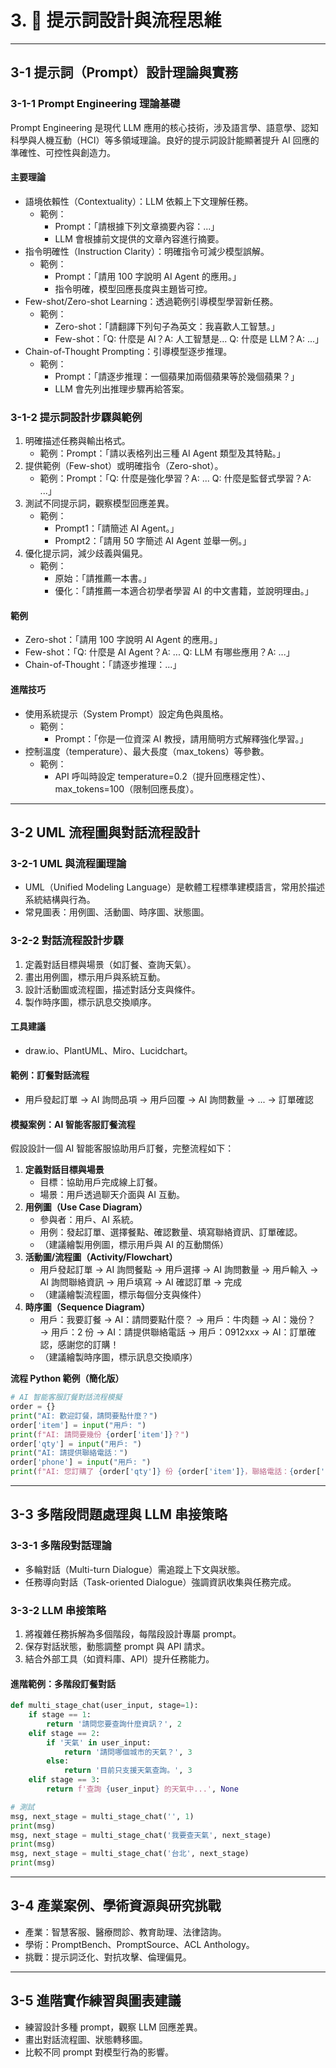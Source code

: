 # 3. 🧾 提示詞設計與流程思維

---

## 3-1 提示詞（Prompt）設計理論與實務

### 3-1-1 Prompt Engineering 理論基礎
Prompt Engineering 是現代 LLM 應用的核心技術，涉及語言學、語意學、認知科學與人機互動（HCI）等多領域理論。良好的提示詞設計能顯著提升 AI 回應的準確性、可控性與創造力。

#### 主要理論
- 語境依賴性（Contextuality）：LLM 依賴上下文理解任務。
  - 範例：
    - Prompt：「請根據下列文章摘要內容：...」
    - LLM 會根據前文提供的文章內容進行摘要。
- 指令明確性（Instruction Clarity）：明確指令可減少模型誤解。
  - 範例：
    - Prompt：「請用 100 字說明 AI Agent 的應用。」
    - 指令明確，模型回應長度與主題皆可控。
- Few-shot/Zero-shot Learning：透過範例引導模型學習新任務。
  - 範例：
    - Zero-shot：「請翻譯下列句子為英文：我喜歡人工智慧。」
    - Few-shot：「Q: 什麼是 AI？A: 人工智慧是... Q: 什麼是 LLM？A: ...」
- Chain-of-Thought Prompting：引導模型逐步推理。
  - 範例：
    - Prompt：「請逐步推理：一個蘋果加兩個蘋果等於幾個蘋果？」
    - LLM 會先列出推理步驟再給答案。

### 3-1-2 提示詞設計步驟與範例
1. 明確描述任務與輸出格式。
   - 範例：Prompt：「請以表格列出三種 AI Agent 類型及其特點。」
2. 提供範例（Few-shot）或明確指令（Zero-shot）。
   - 範例：Prompt：「Q: 什麼是強化學習？A: ... Q: 什麼是監督式學習？A: ...」
3. 測試不同提示詞，觀察模型回應差異。
   - 範例：
     - Prompt1：「請簡述 AI Agent。」
     - Prompt2：「請用 50 字簡述 AI Agent 並舉一例。」
4. 優化提示詞，減少歧義與偏見。
   - 範例：
     - 原始：「請推薦一本書。」
     - 優化：「請推薦一本適合初學者學習 AI 的中文書籍，並說明理由。」

#### 範例
- Zero-shot：「請用 100 字說明 AI Agent 的應用。」
- Few-shot：「Q: 什麼是 AI Agent？A: ... Q: LLM 有哪些應用？A: ...」
- Chain-of-Thought：「請逐步推理：...」

#### 進階技巧
- 使用系統提示（System Prompt）設定角色與風格。
  - 範例：
    - Prompt：「你是一位資深 AI 教授，請用簡明方式解釋強化學習。」
- 控制溫度（temperature）、最大長度（max_tokens）等參數。
  - 範例：
    - API 呼叫時設定 temperature=0.2（提升回應穩定性）、max_tokens=100（限制回應長度）。

---

## 3-2 UML 流程圖與對話流程設計

### 3-2-1 UML 與流程圖理論
- UML（Unified Modeling Language）是軟體工程標準建模語言，常用於描述系統結構與行為。
- 常見圖表：用例圖、活動圖、時序圖、狀態圖。

### 3-2-2 對話流程設計步驟
1. 定義對話目標與場景（如訂餐、查詢天氣）。
2. 畫出用例圖，標示用戶與系統互動。
3. 設計活動圖或流程圖，描述對話分支與條件。
4. 製作時序圖，標示訊息交換順序。

#### 工具建議
- draw.io、PlantUML、Miro、Lucidchart。

#### 範例：訂餐對話流程
- 用戶發起訂單 → AI 詢問品項 → 用戶回覆 → AI 詢問數量 → ... → 訂單確認

#### 模擬案例：AI 智能客服訂餐流程

假設設計一個 AI 智能客服協助用戶訂餐，完整流程如下：

1. **定義對話目標與場景**
   - 目標：協助用戶完成線上訂餐。
   - 場景：用戶透過聊天介面與 AI 互動。
2. **用例圖（Use Case Diagram）**
   - 參與者：用戶、AI 系統。
   - 用例：發起訂單、選擇餐點、確認數量、填寫聯絡資訊、訂單確認。
   - （建議繪製用例圖，標示用戶與 AI 的互動關係）
3. **活動圖/流程圖（Activity/Flowchart）**
   - 用戶發起訂單 → AI 詢問餐點 → 用戶選擇 → AI 詢問數量 → 用戶輸入 → AI 詢問聯絡資訊 → 用戶填寫 → AI 確認訂單 → 完成
   - （建議繪製流程圖，標示每個分支與條件）
4. **時序圖（Sequence Diagram）**
   - 用戶：我要訂餐 → AI：請問要點什麼？ → 用戶：牛肉麵 → AI：幾份？ → 用戶：2 份 → AI：請提供聯絡電話 → 用戶：0912xxx → AI：訂單確認，感謝您的訂購！
   - （建議繪製時序圖，標示訊息交換順序）

**流程 Python 範例（簡化版）**
```python
# AI 智能客服訂餐對話流程模擬
order = {}
print("AI: 歡迎訂餐，請問要點什麼？")
order['item'] = input("用戶: ")
print(f"AI: 請問要幾份 {order['item']}？")
order['qty'] = input("用戶: ")
print("AI: 請提供聯絡電話：")
order['phone'] = input("用戶: ")
print(f"AI: 您訂購了 {order['qty']} 份 {order['item']}，聯絡電話：{order['phone']}。訂單已成立，感謝您的訂購！")
```

---

## 3-3 多階段問題處理與 LLM 串接策略

### 3-3-1 多階段對話理論
- 多輪對話（Multi-turn Dialogue）需追蹤上下文與狀態。
- 任務導向對話（Task-oriented Dialogue）強調資訊收集與任務完成。

### 3-3-2 LLM 串接策略
1. 將複雜任務拆解為多個階段，每階段設計專屬 prompt。
2. 保存對話狀態，動態調整 prompt 與 API 請求。
3. 結合外部工具（如資料庫、API）提升任務能力。

#### 進階範例：多階段訂餐對話
```python
def multi_stage_chat(user_input, stage=1):
    if stage == 1:
        return '請問您要查詢什麼資訊？', 2
    elif stage == 2:
        if '天氣' in user_input:
            return '請問哪個城市的天氣？', 3
        else:
            return '目前只支援天氣查詢。', 3
    elif stage == 3:
        return f'查詢 {user_input} 的天氣中...', None

# 測試
msg, next_stage = multi_stage_chat('', 1)
print(msg)
msg, next_stage = multi_stage_chat('我要查天氣', next_stage)
print(msg)
msg, next_stage = multi_stage_chat('台北', next_stage)
print(msg)
```

---

## 3-4 產業案例、學術資源與研究挑戰
- 產業：智慧客服、醫療問診、教育助理、法律諮詢。
- 學術：PromptBench、PromptSource、ACL Anthology。
- 挑戰：提示詞泛化、對抗攻擊、倫理偏見。

---

## 3-5 進階實作練習與圖表建議
- 練習設計多種 prompt，觀察 LLM 回應差異。
- 畫出對話流程圖、狀態轉移圖。
- 比較不同 prompt 對模型行為的影響。
